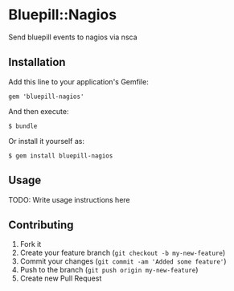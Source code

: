 # Bluepill::Nagios

Send bluepill events to nagios via nsca

## Installation

Add this line to your application's Gemfile:

    gem 'bluepill-nagios'

And then execute:

    $ bundle

Or install it yourself as:

    $ gem install bluepill-nagios

## Usage

TODO: Write usage instructions here

## Contributing

1. Fork it
2. Create your feature branch (`git checkout -b my-new-feature`)
3. Commit your changes (`git commit -am 'Added some feature'`)
4. Push to the branch (`git push origin my-new-feature`)
5. Create new Pull Request
